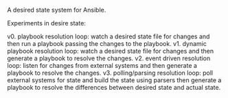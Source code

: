 
A desired state system for Ansible.


Experiments in desire state:

v0. playbook resolution loop: watch a desired state file for changes and then run a playbook passing the changes to the playbook.
v1. dynamic playbook resolution loop: watch a desired state file for changes and then generate a playbook to resolve the changes.
v2. event driven resolution loop: listen for changes from external systems and then generate a playbook to resolve the changes.
v3. polling/parsing resolution loop: poll external systems for state and build the state using parsers then generate a playbook to resolve the differences between desired state and actual state.




